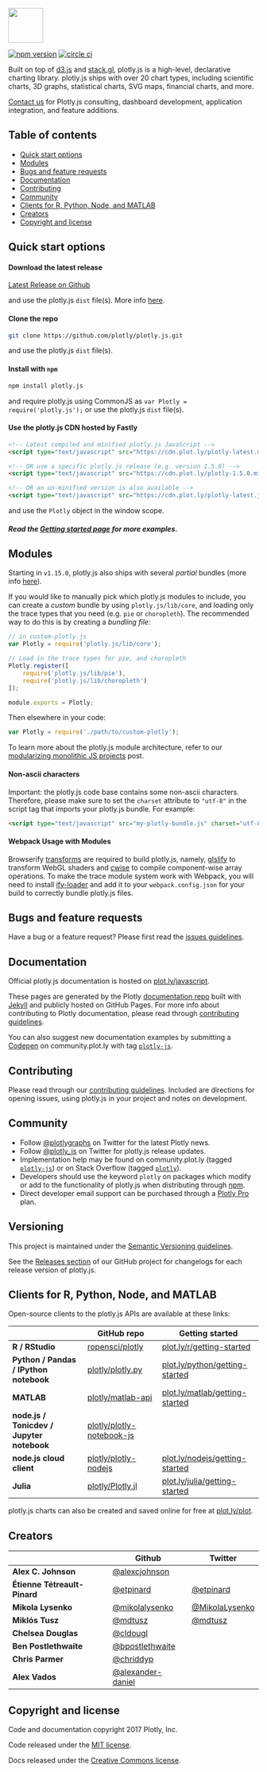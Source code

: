 <a href="https://plot.ly/javascript/"><img src="http://images.plot.ly/logo/plotlyjs-logo@2x.png" height="70"></a>

[![npm version](https://badge.fury.io/js/plotly.js.svg)](https://badge.fury.io/js/plotly.js)
[![circle ci](https://circleci.com/gh/plotly/plotly.js.png?&style=shield&circle-token=1f42a03b242bd969756fc3e53ede204af9b507c0)](https://circleci.com/gh/plotly/plotly.js)

Built on top of [d3.js](http://d3js.org/) and [stack.gl](http://stack.gl/),
plotly.js is a high-level, declarative charting library. plotly.js ships with over 20
chart types, including scientific charts, 3D graphs, statistical charts, SVG maps, financial charts,
and more.

[Contact us](https://plot.ly/products/consulting-and-oem/) for Plotly.js consulting, dashboard development, application integration, and feature additions.

## Table of contents

* [Quick start options](#quick-start-options)
* [Modules](#modules)
* [Bugs and feature requests](#bugs-and-feature-requests)
* [Documentation](#documentation)
* [Contributing](#contributing)
* [Community](#community)
* [Clients for R, Python, Node, and MATLAB](#clients-for-r-python-node-and-matlab)
* [Creators](#creators)
* [Copyright and license](#copyright-and-license)


## Quick start options

#### Download the latest release
[Latest Release on Github](https://github.com/plotly/plotly.js/releases/)

and use the plotly.js `dist` file(s). More info [here](https://github.com/plotly/plotly.js/blob/master/dist/README.md).

#### Clone the repo

```bash
git clone https://github.com/plotly/plotly.js.git
```

and use the plotly.js `dist` file(s).

#### Install with `npm`

```bash
npm install plotly.js
```

and require plotly.js using CommonJS as `var Plotly = require('plotly.js');` or use the plotly.js `dist` file(s).

#### Use the plotly.js CDN hosted by Fastly
```html
<!-- Latest compiled and minified plotly.js JavaScript -->
<script type="text/javascript" src="https://cdn.plot.ly/plotly-latest.min.js"></script>

<!-- OR use a specific plotly.js release (e.g. version 1.5.0) -->
<script type="text/javascript" src="https://cdn.plot.ly/plotly-1.5.0.min.js"></script>

<!-- OR an un-minified version is also available -->
<script type="text/javascript" src="https://cdn.plot.ly/plotly-latest.js"></script>
```

and use the `Plotly` object in the window scope.

##### Read the [Getting started page](https://plot.ly/javascript/getting-started/) for more examples.

## Modules

Starting in `v1.15.0`, plotly.js also ships with several _partial_ bundles (more info [here](https://github.com/plotly/plotly.js/blob/master/dist/README.md#partial-bundles)).

If you would like to manually pick which plotly.js modules to include, you can create a *custom* bundle by using `plotly.js/lib/core`, and loading only the trace types that you need (e.g. `pie` or `choropleth`). The recommended way to do this is by creating a *bundling file*:

```javascript
// in custom-plotly.js
var Plotly = require('plotly.js/lib/core');

// Load in the trace types for pie, and choropleth
Plotly.register([
    require('plotly.js/lib/pie'),
    require('plotly.js/lib/choropleth')
]);

module.exports = Plotly;
```

Then elsewhere in your code:

```javascript
var Plotly = require('./path/to/custom-plotly');
```

To learn more about the plotly.js module architecture, refer to our [modularizing monolithic JS projects](https://plot.ly/javascript/modularizing-monolithic-javascript-projects/) post.

#### Non-ascii characters

Important: the plotly.js code base contains some non-ascii characters. Therefore, please make sure to set the `charset` attribute to `"utf-8"` in the script tag that imports your plotly.js bundle. For example:

```html
<script type="text/javascript" src="my-plotly-bundle.js" charset="utf-8"></script>
```


#### Webpack Usage with Modules

Browserify [transforms](https://github.com/substack/browserify-handbook#transforms) are required to build plotly.js, namely, [glslify](https://github.com/stackgl/glslify) to transform WebGL shaders and [cwise](https://github.com/scijs/cwise) to compile component-wise array operations. To make the trace module system work with Webpack, you will need to install [ify-loader](https://github.com/hughsk/ify-loader) and add it to your `webpack.config.json` for your build to correctly bundle plotly.js files.

## Bugs and feature requests

Have a bug or a feature request? Please first read the [issues guidelines](https://github.com/plotly/plotly.js/blob/master/CONTRIBUTING.md#opening-issues).

## Documentation

Official plotly.js documentation is hosted on [plot.ly/javascript](https://plot.ly/javascript).

These pages are generated by the Plotly [documentation repo](https://github.com/plotly/documentation/tree/gh-pages) built with [Jekyll](http://jekyllrb.com) and publicly hosted on GitHub Pages.
For more info about contributing to Plotly documentation, please read through [contributing guidelines](https://github.com/plotly/documentation/blob/source/Contributing.md).

You can also suggest new documentation examples by submitting a [Codepen](http://codepen.io/tag/plotly/) on community.plot.ly with tag [`plotly-js`](http://community.plot.ly/c/plotly-js).

## Contributing

Please read through our [contributing guidelines](https://github.com/plotly/plotly.js/blob/master/CONTRIBUTING.md). Included are directions for opening issues, using plotly.js in your project and notes on development.

## Community

* Follow [@plotlygraphs](https://twitter.com/plotlygraphs) on Twitter for the latest Plotly news.
* Follow [@plotly_js](https://twitter.com/plotly_js) on Twitter for plotly.js release updates.
* Implementation help may be found on community.plot.ly (tagged [`plotly-js`](http://community.plot.ly/c/plotly-js)) or
  on Stack Overflow (tagged [`plotly`](https://stackoverflow.com/questions/tagged/plotly)).
* Developers should use the keyword `plotly` on packages which modify or add to the functionality of plotly.js when distributing through [npm](https://www.npmjs.com/browse/keyword/plotly).
* Direct developer email support can be purchased through a [Plotly Pro](https://plot.ly/products/cloud/) plan.

## Versioning

This project is maintained under the [Semantic Versioning guidelines](http://semver.org/).

See the [Releases section](https://github.com/plotly/plotly.js/releases) of our GitHub project for changelogs for each release version of plotly.js.

## Clients for R, Python, Node, and MATLAB

Open-source clients to the plotly.js APIs are available at these links:

|   | GitHub repo | Getting started |
|---|--------|---------|
|**R / RStudio**| [ropensci/plotly](https://github.com/ropensci/plotly) | [plot.ly/r/getting-started](https://plot.ly/r/getting-started) |
|**Python / Pandas / IPython notebook**| [plotly/plotly.py](https://github.com/plotly/plotly.py) | [plot.ly/python/getting-started](https://plot.ly/python/getting-started) |
|**MATLAB**| [plotly/matlab-api](https://github.com/plotly/matlab-api) | [plot.ly/matlab/getting-started](https://plot.ly/matlab/getting-started) |
|**node.js / Tonicdev / Jupyter notebook**| [plotly/plotly-notebook-js](https://github.com/plotly/plotly-notebook-js) | |
|**node.js cloud client**| [plotly/plotly-nodejs](https://github.com/plotly/plotly-nodejs) | [plot.ly/nodejs/getting-started](https://plot.ly/nodejs/getting-started) |
|**Julia**| [plotly/Plotly.jl](https://github.com/plotly/Plotly.jl) | [plot.ly/julia/getting-started](https://plot.ly/julia/getting-started) |

plotly.js charts can also be created and saved online for free at [plot.ly/plot](https://plot.ly/plot).

## Creators

|   | Github | Twitter |
|---|--------|---------|
|**Alex C. Johnson**| [@alexcjohnson](https://github.com/alexcjohnson) | |
|**Étienne Tétreault-Pinard**| [@etpinard](https://github.com/etpinard) | [@etpinard](https://twitter.com/etpinard) |
|**Mikola Lysenko**| [@mikolalysenko](https://github.com/mikolalysenko) | [@MikolaLysenko](https://twitter.com/MikolaLysenko) | |
|**Miklós Tusz**| [@mdtusz](https://github.com/mdtusz) | [@mdtusz](https://twitter.com/mdtusz)|
|**Chelsea Douglas**| [@cldougl](https://github.com/cldougl) | |
|**Ben Postlethwaite**| [@bpostlethwaite](https://github.com/bpostlethwaite) | |
|**Chris Parmer**| [@chriddyp](https://github.com/chriddyp) | |
|**Alex Vados**| [@alexander-daniel](https://github.com/alexander-daniel) | |


## Copyright and license

Code and documentation copyright 2017 Plotly, Inc.

Code released under the [MIT license](https://github.com/plotly/plotly.js/blob/master/LICENSE).

Docs released under the [Creative Commons license](https://github.com/plotly/documentation/blob/source/LICENSE).
